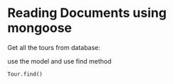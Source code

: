 # Reading Documents using mongoose

Get all the tours from database:

use the model and use find method

```
Tour.find()
```

